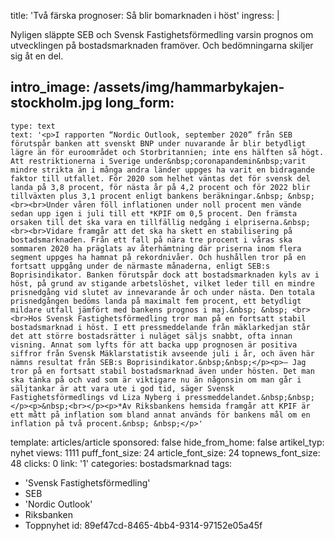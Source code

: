 title: 'Två färska prognoser: Så blir bomarknaden i höst'
ingress: |
  <p>Nyligen släppte SEB och Svensk Fastighetsförmedling varsin prognos om utvecklingen på bostadsmarknaden framöver. Och bedömningarna skiljer sig åt en del.
  </p>
  
intro_image: /assets/img/hammarbykajen-stockholm.jpg
long_form:
  -
    type: text
    text: '<p>I rapporten “Nordic Outlook, september 2020” från SEB förutspår banken att svenskt BNP under nuvarande år blir betydligt lägre än för euroområdet och Storbritannien; inte ens hälften så högt. Att restriktionerna i Sverige under&nbsp;coronapandemin&nbsp;varit mindre strikta än i många andra länder uppges ha varit en bidragande faktor till utfallet. För 2020 som helhet väntas det för svensk del landa på 3,8 procent, för nästa år på 4,2 procent och för 2022 blir tillväxten plus 3,1 procent enligt bankens beräkningar.&nbsp; &nbsp;<br><br>Under våren föll inflationen under noll procent men vände sedan upp igen i juli till ett *KPIF om 0,5 procent. Den främsta orsaken till det ska vara en tillfällig nedgång i elpriserna.&nbsp; <br><br>Vidare framgår att det ska ha skett en stabilisering på bostadsmarknaden. Från ett fall på nära tre procent i våras ska sommaren 2020 ha präglats av återhämtning där priserna inom flera segment uppges ha hamnat på rekordnivåer. Och hushållen tror på en fortsatt uppgång under de närmaste månaderna, enligt SEB:s Boprisindikator. Banken förutspår dock att bostadsmarknaden kyls av i höst, på grund av stigande arbetslöshet, vilket leder till en mindre prisnedgång vid slutet av innevarande år och under nästa. Den totala prisnedgången bedöms landa på maximalt fem procent, ett betydligt mildare utfall jämfört med bankens prognos i maj.&nbsp; &nbsp; <br><br>Hos Svensk Fastighetsförmedling tror man på en fortsatt stabil bostadsmarknad i höst. I ett pressmeddelande från mäklarkedjan står det att större bostadsrätter i nuläget säljs snabbt, ofta innan visning. Annat som lyfts för att backa upp prognosen är positiva siffror från Svensk Mäklarstatistik avseende juli i år, och även här nämns resultat från SEB:s Boprisindikator.&nbsp;&nbsp;</p><p>– Jag tror på en fortsatt stabil bostadsmarknad även under hösten. Det man ska tänka på och vad som är viktigare nu än någonsin om man går i säljtankar är att vara ute i god tid, säger Svensk Fastighetsförmedlings vd Liza Nyberg i pressmeddelandet.&nbsp;&nbsp;</p><p>&nbsp;<br></p><p>*Av Riksbankens hemsida framgår att KPIF är ett mått på inflation som bland annat används för bankens mål om en inflation på två procent.&nbsp; &nbsp;</p>'
template: articles/article
sponsored: false
hide_from_home: false
artikel_typ: nyhet
views: 1111
puff_font_size: 24
article_font_size: 24
topnews_font_size: 48
clicks: 0
link: '1'
categories: bostadsmarknad
tags:
  - 'Svensk Fastighetsförmedling'
  - SEB
  - 'Nordic Outlook'
  - Riksbanken
  - Toppnyhet
id: 89ef47cd-8465-4bb4-9314-97152e05a45f
